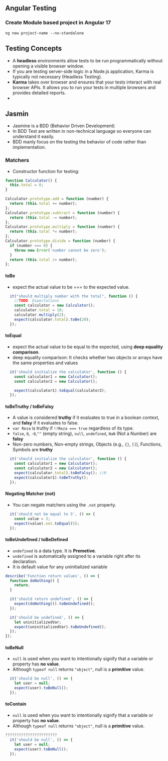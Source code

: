 ## Angular Testing
### Create Module based project in Angular 17
```ng new project-name --no-standalone```
## Testing Concepts
- A **headless** environments allow tests to be run programmatically without opening a visible browser window.
- If you are testing server-side logic in a Node.js application, Karma is typically not necessary (Headless Testing).
- **Karma** takes over browser and ensures that your tests interact with real browser APIs. It allows you to run your tests in multiple browsers and provides detailed reports.
- 
## Jasmin
- Jasmine is a BDD (Behavior Driven Development) 
- In BDD Test are written in non-technical language so everyone can understand it easily.
- BDD manly focus on the testing the behavior of code rather than implementation.
### Matchers
- Constructor function for testing:
```JavaScript
function Calculator() {
  this.total = 0;
}

Calculator.prototype.add = function (number) {
  return (this.total += number);
};
Calculator.prototype.subtract = function (number) {
  return (this.total -= number);
};
Calculator.prototype.multiply = function (number) {
  return (this.total *= number);
};
Calculator.prototype.divide = function (number) {
  if (number === 0) {
    throw new Error('number cannot be zero');
  }
  return (this.total /= number);
};
```
#### toBe
- expect the actual value to be === to the expected value.
```JavaScript
  it("should multiply number with the total", function () {
    //TODO: Expectations
    const calculator = new Calculator();
    calculator.total = 10;
    calculator.multiply(2);
    expect(calculator.total).toBe(20);
  });
```
#### toEqual
- expect the actual value to be equal to the expected, using **deep equality comparison**.
- deep equality comparison: It checks whether two objects or arrays have the same properties and values
```JavaScript
  it('should initialize the calculator', function () {
    const calculator1 = new Calculator();
    const calculator2 = new Calculator();

    expect(calculator1).toEqual(calculator2);
  });
```
#### toBeTruthy / toBeFalsy
- A value is considered **truthy** if it evaluates to true in a boolean context, and **falsy** if it evaluates to false.
- ```var Reza``` is truthy if ```!!Reza === true``` regardless of its type.
- ```false```, ```0```, ```-0```,```""``` (empty string), ```null```, ```undefined```, ```NaN``` (Not a Number) are **falsy**
- Non-zero numbers, Non-empty strings, Objects (e.g., ```{}```, ```[]```), Functions, Symbols are **truthy**
```JavaScript
  it('should initialize the calculator', function () {
    const calculator1 = new Calculator();
    const calculator2 = new Calculator();
    expect(calculator.total).toBeFalsy(); //0
    expect(calculator1).toBeTruthy();
  });
```
#### Negating Matcher (not)
- You can negate matchers using the ```.not``` property.
```JavaScript
  it('should not be equal to 5', () => {
    const value = 3;
    expect(value).not.toEqual(5);
  });
```
#### toBeUndefined / toBeDefined
- ```undefined``` is a data type. It is **Premetive**.
- ```undefined``` is automatically assigned to a variable right after its declaration.
- It is default value for any uninitialized variable
```JavaScript
describe('Function return values', () => {
  function doNothing() {
    return;
  }

  it('should return undefined', () => {
    expect(doNothing()).toBeUndefined();
  });

  it('should be undefined', () => {
    let uninitializedVar;
    expect(uninitializedVar).toBeUndefined();
  });
});
```
#### toBeNull
- ```null``` is used when you want to intentionally signify that a variable or property has **no value**.
- Although ```typeof null``` returns ```"object"```, null is a **primitive** value.
```JavaScript
  it('should be null', () => {
    let user = null;
    expect(user).toBeNull();
  });
```
#### toContain 
- ```null``` is used when you want to intentionally signify that a variable or property has **no value**.
- Although ```typeof null``` returns ```"object"```, null is a **primitive** value.
```JavaScript
???????????????????????
  it('should be null', () => {
    let user = null;
    expect(user).toBeNull();
  });
```
